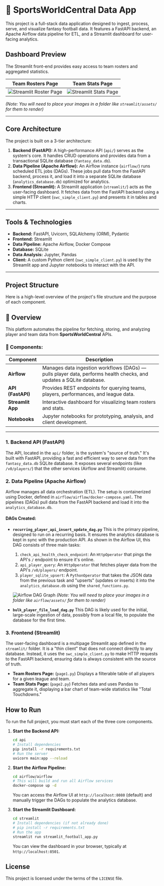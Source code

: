 # 🏈 SportsWorldCentral Data App

This project is a full-stack data application designed to ingest, process, serve, and visualize fantasy football data. It features a FastAPI backend, an Apache Airflow data pipeline for ETL, and a Streamlit dashboard for user-facing analytics.

## Dashboard Preview

The Streamlit front-end provides easy access to team rosters and aggregated statistics.

| Team Rosters Page | Team Stats Page |
| :---: | :---: |
| ![Streamlit Roster Page](streamlit/assets/streamlitpage1.jpg) | ![Streamlit Stats Page](streamlit/assets/streamlitpage2.jpg) |
*(Note: You will need to place your images in a folder like `streamlit/assets/` for them to render)*

---

## Core Architecture

The project is built on a 3-tier architecture:

1.  **Backend (FastAPI):** A high-performance API (`api/`) serves as the system's core. It handles CRUD operations and provides data from a transactional SQLite database (`fantasy_data.db`).
2.  **Data Pipeline (Apache Airflow):** An Airflow instance (`airflow/`) runs scheduled ETL jobs (DAGs). These jobs pull data from the FastAPI backend, process it, and load it into a separate SQLite database (`analytics_database.db`) optimized for analytics.
3.  **Frontend (Streamlit):** A Streamlit application (`streamlit/`) acts as the user-facing dashboard. It fetches data from the FastAPI backend using a simple HTTP client (`swc_simple_client.py`) and presents it in tables and charts.

---

## Tools & Technologies

* **Backend:** FastAPI, Uvicorn, SQLAlchemy (ORM), Pydantic
* **Frontend:** Streamlit
* **Data Pipeline:** Apache Airflow, Docker Compose
* **Database:** SQLite
* **Data Analysis:** Jupyter, Pandas
* **Client:** A custom Python client (`swc_simple_client.py`) is used by the Streamlit app and Jupyter notebooks to interact with the API.

---

## Project Structure

Here is a high-level overview of the project's file structure and the purpose of each component.

## 🧭 Overview

This platform automates the pipeline for fetching, storing, and analyzing player and team data from **SportsWorldCentral** APIs.

### 🔁 Components:
| Component | Description |
|------------|--------------|
| **Airflow** | Manages data ingestion workflows (DAGs) — pulls player data, performs health checks, and updates a SQLite database. |
| **API (FastAPI)** | Provides REST endpoints for querying teams, players, performances, and league data. |
| **Streamlit App** | Interactive dashboard for visualizing team rosters and stats. |
| **Notebooks** | Jupyter notebooks for prototyping, analysis, and client development. |

---

### 1. Backend API (FastAPI)

The API, located in the `api/` folder, is the system's "source of truth." It's built with FastAPI, providing a fast and efficient way to serve data from the `fantasy_data.db` SQLite database. It exposes several endpoints (like `/v0/players/`) that the other services (Airflow and Streamlit) consume.

### 2. Data Pipeline (Apache Airflow)

Airflow manages all data orchestration (ETL). The setup is containerized using Docker, defined in `airflow/airflow/docker-compose.yaml`. The pipelines (DAGs) pull data from the FastAPI backend and load it into the `analytics_database.db`.

#### DAGs Created:

* **`recurring_player_api_insert_update_dag.py`**
    This is the primary pipeline, designed to run on a recurring basis. It ensures the analytics database is kept in sync with the production API. As shown in the Airflow UI, this DAG consists of three main tasks:
    1.  `check_api_health_check_endpoint`: An `HttpOperator` that pings the API's `/` endpoint to ensure it's online.
    2.  `api_player_query`: An `HttpOperator` that fetches player data from the API's `/v0/players/` endpoint.
    3.  `player_sqlite_upsert`: A `PythonOperator` that takes the JSON data from the previous task and "upserts" (updates or inserts) it into the `analytics_database.db` using the `shared_functions.py`.

    ![Airflow DAG Graph](airflow/assets/airflow1.jpg)
    *(Note: You will need to place your images in a folder like `airflow/assets/` for them to render)*

* **`bulk_player_file_load_dag.py`**
    This DAG is likely used for the initial, large-scale ingestion of data, possibly from a local file, to populate the database for the first time.

### 3. Frontend (Streamlit)

The user-facing dashboard is a multipage Streamlit app defined in the `streamlit/` folder. It is a "thin client" that does not connect directly to any database. Instead, it uses the `swc_simple_client.py` to make HTTP requests to the FastAPI backend, ensuring data is always consistent with the source of truth.

* **Team Rosters Page:** (`page1.py`) Displays a filterable table of all players for a given league and team.
* **Team Stats Page:** (`page2.py`) Fetches data and uses Pandas to aggregate it, displaying a bar chart of team-wide statistics like "Total Touchdowns."

## How to Run

To run the full project, you must start each of the three core components.

1.  **Start the Backend API:**
    ```bash
    cd api
    # Install dependencies
    pip install -r requirements.txt
    # Run the server
    uvicorn main:app --reload
    ```

2.  **Start the Airflow Pipeline:**
    ```bash
    cd airflow/airflow
    # This will build and run all Airflow services
    docker-compose up -d
    ```
    You can access the Airflow UI at `http://localhost:8080` (default) and manually trigger the DAGs to populate the analytics database.

3.  **Start the Streamlit Dashboard:**
    ```bash
    cd streamlit
    # Install dependencies (if not already done)
    # pip install -r requirements.txt
    # Run the app
    streamlit run streamlit_football_app.py
    ```
    You can view the dashboard in your browser, typically at `http://localhost:8501`.

## License

This project is licensed under the terms of the `LICENSE` file.
